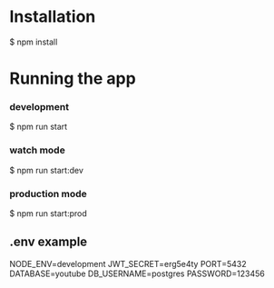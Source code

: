 # Installation
$ npm install

# Running the app
### development
$ npm run start

### watch mode
$ npm run start:dev

### production mode
$ npm run start:prod

## .env example
NODE_ENV=development
JWT_SECRET=erg5e4ty
PORT=5432
DATABASE=youtube
DB_USERNAME=postgres
PASSWORD=123456

